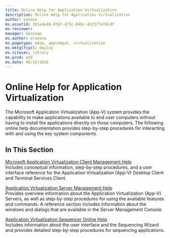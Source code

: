 ```yaml
---
title: Online Help for Application Virtualization
description: Online Help for Application Virtualization
author: eavena
ms.assetid: 261ede48-976f-473c-84bc-452577efdcdf
ms.reviewer: 
manager: dansimp
ms.author: eravena
ms.pagetype: mdop, appcompat, virtualization
ms.mktglfcycl: deploy
ms.sitesec: library
ms.prod: w10
ms.date: 06/16/2016
---
```



# Online Help for Application Virtualization


The Microsoft Application Virtualization (App-V) system provides the capability to make applications available to end user computers without having to install the applications directly on those computers. The following online help documentation provides step-by-step procedures for interacting with and using the key system components.

## In This Section


<a href="" id="microsoft-application-virtualization-client-management-help"></a>[Microsoft Application Virtualization Client Management Help](microsoft-application-virtualization-client-management-help.md)  
Includes conceptual information, step-by-step procedures, and a user interface reference for the Application Virtualization (App-V) Desktop Client and Terminal Services Client.

<a href="" id="application-virtualization-server-management-help"></a>[Application Virtualization Server Management Help](application-virtualization-server-management-help.md)  
Provides overview information about the Application Virtualization (App-V) Servers, as well as step-by-step procedures for using the available features and commands. A reference section includes information about the windows and dialogs that are available in the Server Management Console.

<a href="" id="application-virtualization-sequencer-online-help"></a>[Application Virtualization Sequencer Online Help](application-virtualization-sequencer-online-help.md)  
Includes information about the user interface and the Sequencing Wizard and provides detailed step-by-step procedures for sequencing applications.

 

 





